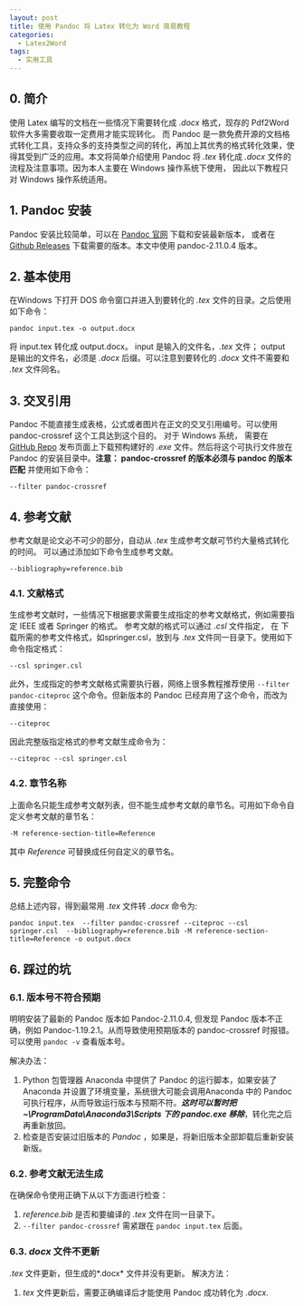 ```yaml
---
layout: post
title: 使用 Pandoc 将 Latex 转化为 Word 简易教程
categories: 
  - Latex2Word
tags:
  - 实用工具
---
```

## 0. 简介
使用 Latex 编写的文档在一些情况下需要转化成 *.docx* 格式，现存的 Pdf2Word 软件大多需要收取一定费用才能实现转化。
而 Pandoc 是一款免费开源的文档格式转化工具，支持众多的支持类型之间的转化，再加上其优秀的格式转化效果，使得其受到广泛的应用。本文将简单介绍使用 Pandoc 将 *.tex* 转化成 *.docx* 文件的流程及注意事项。因为本人主要在 Windows 操作系统下使用，
因此以下教程只对 Windows 操作系统适用。
## 1. Pandoc 安装
Pandoc 安装比较简单，可以在 [Pandoc 官网](https://pandoc.org/installing.html) 下载和安装最新版本，
或者在 [Github Releases](https://github.com/jgm/pandoc/releases/) 下载需要的版本。本文中使用 pandoc-2.11.0.4 版本。

## 2. 基本使用
在Windows 下打开 DOS 命令窗口并进入到要转化的 *.tex* 文件的目录。之后使用如下命令：

``pandoc input.tex -o output.docx``

将 input.tex 转化成 output.docx。
input 是输入的文件名，*.tex* 文件； 
output 是输出的文件名，必须是 *.docx* 后缀。可以注意到要转化的 *.docx* 文件不需要和 *.tex* 文件同名。

## 3. 交叉引用
Pandoc 不能直接生成表格，公式或者图片在正文的交叉引用编号。可以使用 pandoc-crossref 这个工具达到这个目的。
对于 Windows 系统，
需要在 [GitHub Repo](https://github.com/lierdakil/pandoc-crossref/releases) 发布页面上下载预构建好的 *.exe* 文件。然后将这个可执行文件放在 Pandoc 的安装目录中。**注意： pandoc-crossref 的版本必须与 pandoc 的版本匹配**
并使用如下命令：

``--filter pandoc-crossref ``

## 4. 参考文献
参考文献是论文必不可少的部分，自动从 *.tex* 生成参考文献可节约大量格式转化的时间。
可以通过添加如下命令生成参考文献。

``--bibliography=reference.bib``

### 4.1. 文献格式
生成参考文献时，一些情况下根据要求需要生成指定的参考文献格式，例如需要指定 IEEE 或者 Springer 的格式。
参考文献的格式可以通过 *.csl* 文件指定，
在 下载所需的参考文件格式，如springer.csl，放到与 *.tex* 文件同一目录下。使用如下命令指定格式：

``--csl springer.csl ``

此外，生成指定的参考文献格式需要执行器，网络上很多教程推荐使用
``--filter pandoc-citeproc``
这个命令。但新版本的 Pandoc 已经弃用了这个命令，而改为直接使用：

``--citeproc`` 

因此完整版指定格式的参考文献生成命令为：

``--citeproc --csl springer.csl``

### 4.2. 章节名称
上面命名只能生成参考文献列表，但不能生成参考文献的章节名。可用如下命令自定义参考文献的章节名：

``-M reference-section-title=Reference``

其中 *Reference* 可替换成任何自定义的章节名。
## 5. 完整命令
总结上述内容，得到最常用 *.tex* 文件转 *.docx* 命令为:

``pandoc input.tex  --filter pandoc-crossref --citeproc --csl springer.csl  --bibliography=reference.bib -M reference-section-title=Reference -o output.docx``

## 6. 踩过的坑

### 6.1. 版本号不符合预期
   
明明安装了最新的 Pandoc 版本如 Pandoc-2.11.0.4, 但发现 Pandoc 版本不正确，例如 Pandoc-1.19.2.1。从而导致使用预期版本的 pandoc-crossref 时报错。可以使用 ``pandoc -v`` 查看版本号。

解决办法：
  1. Python 包管理器 Anaconda 中提供了 Pandoc 的运行脚本，如果安装了 Anaconda 并设置了环境变量，系统很大可能会调用Anaconda 中的 Pandoc 可执行程序，从而导致运行版本与预期不符。***这时可以暂时把 ~\ProgramData\Anaconda3\Scripts 下的 pandoc.exe 移除***，转化完之后再重新放回。
  2.  检查是否安装过旧版本的 *Pandoc* ，如果是，将新旧版本全部卸载后重新安装新版。
   
### 6.2. 参考文献无法生成

在确保命令使用正确下从以下方面进行检查：

   1. *reference.bib* 是否和要编译的 *.tex* 文件在同一目录下。
   2. ``--filter pandoc-crossref`` 需紧跟在 ``pandoc input.tex`` 后面。 

###  6.3. *docx* 文件不更新
*.tex* 文件更新，但生成的*.docx* 文件并没有更新。
   解决方法：
   1. *tex* 文件更新后，需要正确编译后才能使用 Pandoc 成功转化为 *.docx*.

